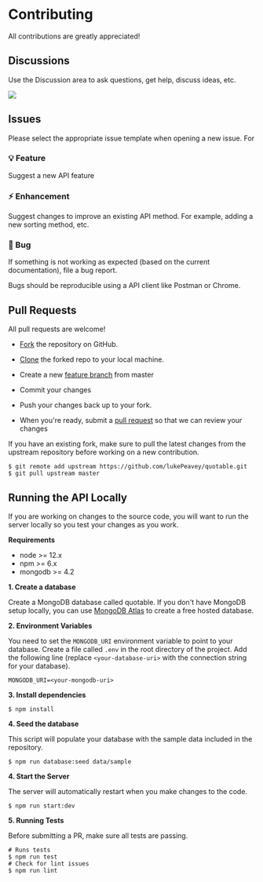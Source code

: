 # Contributing

All contributions are greatly appreciated!

## Discussions

Use the Discussion area to ask questions, get help, discuss ideas, etc.

![](https://user-images.githubusercontent.com/8286271/125716446-d7af1019-58c2-4ad6-93da-b21e7d0bb303.jpg)

## Issues

Please select the appropriate issue template when opening a new issue. For

### :bulb: Feature

Suggest a new API feature

### :zap: Enhancement

Suggest changes to improve an existing API method. For example, adding a new sorting method, etc.

### :bug: Bug

If something is not working as expected (based on the current documentation), file a bug report.

Bugs should be reproducible using a API client like Postman or Chrome.

## Pull Requests

All pull requests are welcome!

- [Fork][fork-a-repo] the repository on GitHub.

- [Clone][cloning-a-repo] the forked repo to your local machine.

- Create a new [feature branch][feature-branch] from master

- Commit your changes

- Push your changes back up to your fork.

- When you're ready, submit a [pull request][pull-requests] so that we can review your changes

If you have an existing fork, make sure to pull the latest changes from the upstream repository before working on a new contribution.

```shell
$ git remote add upstream https://github.com/lukePeavey/quotable.git
$ git pull upstream master
```

## Running the API Locally

If you are working on changes to the source code, you will want to run the server locally so you test your changes as you work.

**Requirements**

- node >= 12.x
- npm >= 6.x
- mongodb >= 4.2

**1. Create a database**

Create a MongoDB database called quotable. If you don't have MongoDB setup locally, you can use [MongoDB Atlas][mongodb/atlas] to create a free hosted database.

**2. Environment Variables**

You need to set the `MONGODB_URI` environment variable to point to your database. Create a file called `.env` in the root directory of the project. Add the following line (replace `<your-database-uri>` with the connection string for your database).

```shell
MONGODB_URI=<your-mongodb-uri>
```

**3. Install dependencies**

```shell
$ npm install
```

**4. Seed the database**

This script will populate your database with the sample data included in the repository.

```shell
$ npm run database:seed data/sample
```

**4. Start the Server**

The server will automatically restart when you make changes to the code.

```shell
$ npm run start:dev
```

**5. Running Tests**

Before submitting a PR, make sure all tests are passing.

```shell
# Runs tests
$ npm run test
# Check for lint issues
$ npm run lint
```

[mongodb/atlas]: https://www.mongodb.com/cloud/atlas
[fork-a-repo]: https://help.github.com/en/articles/fork-a-repo
[cloning-a-repo]: https://help.github.com/en/articles/cloning-a-repository
[feature-branch]: https://www.atlassian.com/git/tutorials/comparing-workflows/feature-branch-workflow
[pull-requests]: https://help.github.com/en/articles/about-pull-requests
